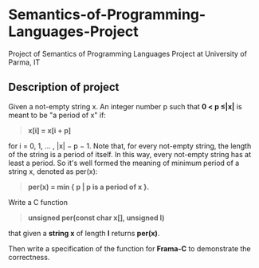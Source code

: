 # Semantics-of-Programming-Languages-Project
Project of Semantics of Programming Languages Project at University of Parma, IT

## Description of project

Given a not-empty string x.  An integer number p such that
**0 < p ≤|x|** is meant to be "a period of x" if:

 > **x[i] = x[i + p]**

for i = 0, 1, ... , |x| − p − 1.
Note that, for every not-empty string,  the length of the string
is a period of itself.  In this way, every not-empty string
has at least a period.  So it's well formed the meaning of minimum
period of a string x, denoted as per(x):

 > **per(x) = min { p | p is a period of x }.**

Write a C function 

> **unsigned per(const char x[], unsigned l)**

that given a **string x** of length **l** returns **per(x)**. 

Then write a specification of the function for **Frama-C** to demonstrate the correctness.

